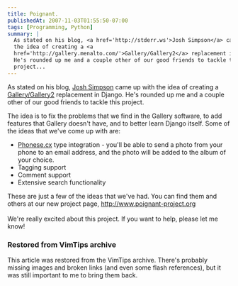 ```yaml
---
title: Poignant.
publishedAt: 2007-11-03T01:55:50-07:00
tags: [Programming, Python]
summary: |
  As stated on his blog, <a href='http://stderr.ws'>Josh Simpson</a> came up with
  the idea of creating a <a
  href='http://gallery.menalto.com/'>Gallery/Gallery2</a> replacement in Django.
  He's rounded up me and a couple other of our good friends to tackle this
  project...
---
```

As stated on his blog, <a href='http://stderr.ws'>Josh Simpson</a> came up with
the idea of creating a <a
href='http://gallery.menalto.com/'>Gallery/Gallery2</a> replacement in Django.
He's rounded up me and a couple other of our good friends to tackle this
project.

The idea is to fix the problems that we find in the Gallery software, to add
features that Gallery doesn't have, and to better learn Django itself.  Some of
the ideas that we've come up with are:

<ul>
<li><a href='http://phonese.cx'>Phonese.cx</a> type integration - you'll be
able to send a photo from your phone to an email address, and the photo will be
added to the album of your choice.</li>
<li>Tagging support</li>
<li>Comment support</li>
<li>Extensive search functionality</li>
</ul>

These are just a few of the ideas that we've had.  You can find them and others
at our new project page, http://www.poignant-project.org  <br /><br />
We're really excited about this project.  If you want to help, please let me know!

<div class="restored-from-archive">
  <h3>Restored from VimTips archive</h3>
  <p>
  This article was restored from the VimTips archive. There's probably
  missing images and broken links (and even some flash references), but it
  was still important to me to bring them back.
  </p>
</div>
